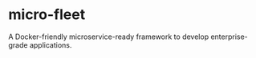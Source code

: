# micro-fleet
A Docker-friendly microservice-ready framework to develop enterprise-grade applications.
